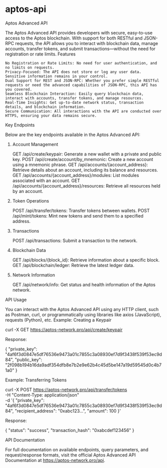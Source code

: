 # aptos-api
Aptos Advanced API

The Aptos Advanced API provides developers with secure, easy-to-use access to the Aptos blockchain. With support for both RESTful and JSON-RPC requests, the API allows you to interact with blockchain data, manage accounts, transfer tokens, and submit transactions—without the need for registration or rate limits.
Features

    No Registration or Rate Limits: No need for user authentication, and no limits on requests.
    Privacy-Focused: The API does not store or log any user data. Sensitive information remains in your control.
    Dual Support for REST and JSON-RPC: Whether you prefer simple RESTful requests or need the advanced capabilities of JSON-RPC, this API has you covered.
    Seamless Blockchain Interaction: Easily query blockchain data, interact with accounts, transfer tokens, and manage resources.
    Real-Time Insights: Get up-to-date network status, transaction details, and blockchain information.
    Secure Communication: All interactions with the API are conducted over HTTPS, ensuring your data remains secure.

Key Endpoints

Below are the key endpoints available in the Aptos Advanced API:
1. Account Management

    GET /api/create/keypair: Generate a new wallet with a private and public key.
    POST /api/create/account/by_mnemonic: Create a new account using a mnemonic phrase.
    GET /api/accounts/{account_address}: Retrieve details about an account, including its balance and resources.
    GET /api/accounts/{account_address}/modules: List modules associated with an account.
    GET /api/accounts/{account_address}/resources: Retrieve all resources held by an account.

2. Token Operations

    POST /api/transfer/tokens: Transfer tokens between wallets.
    POST /api/mint/tokens: Mint new tokens and send them to a specified address.

3. Transactions

    POST /api/transactions: Submit a transaction to the network.

4. Blockchain Data

    GET /api/blocks/{block_id}: Retrieve information about a specific block.
    GET /api/blockchain/ledger: Retrieve the latest ledger data.

5. Network Information

    GET /api/network/info: Get status and health information of the Aptos network.

API Usage

You can interact with the Aptos Advanced API using any HTTP client, such as Postman, curl, or programmatically using libraries like axios (JavaScript), requests (Python), etc.
Example: Creating a Keypair

curl -X GET https://aptos-network.pro/api/create/keypair

Response:

{
  "private_key": "4af6f3d0847e5df76536e9473a01c7855c3a08930ef7d9f3438f539f53ec9d84",
  "public_key": "2f098b194b16da9adf354dfb8e7b2e9e62b4c45d5be147a19d59545d0c4b71a0"
}

Example: Transferring Tokens

curl -X POST https://aptos-network.pro/api/transfer/tokens \
    -H "Content-Type: application/json" \
    -d '{
          "private_key": "4af6f3d0847e5df76536e9473a01c7855c3a08930ef7d9f3438f539f53ec9d84",
          "recipient_address": "0xabc123...",
          "amount": 100
        }'

Response:

{
  "status": "success",
  "transaction_hash": "0xabcdef123456"
}

API Documentation

For full documentation on available endpoints, query parameters, and request/response formats, visit the official Aptos Advanced API Documentation at https://aptos-network.pro/api.
